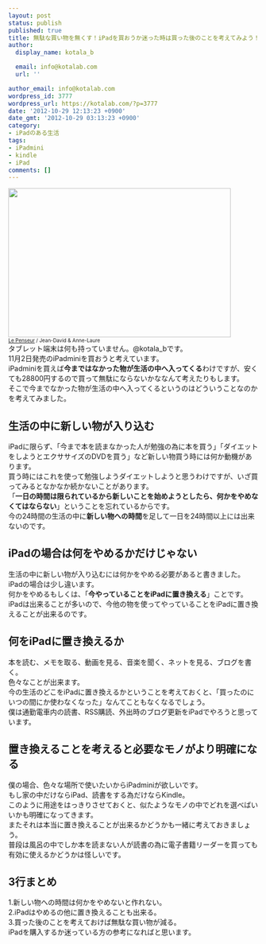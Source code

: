 ```yaml
---
layout: post
status: publish
published: true
title: 無駄な買い物を無くす！iPadを買おうか迷った時は買った後のことを考えてみよう！
author:
  display_name: kotala_b

  email: info@kotalab.com
  url: ''

author_email: info@kotalab.com
wordpress_id: 3777
wordpress_url: https://kotalab.com/?p=3777
date: '2012-10-29 12:13:23 +0900'
date_gmt: '2012-10-29 03:13:23 +0900'
category:
- iPadのある生活
tags:
- iPadmini
- kindle
- iPad
comments: []
---
```

<p><a href="https://kotalab.com/wp-content/uploads/ipad_121029.jpg" target="_blank"><img src="https://kotalab.com/wp-content/uploads/ipad_121029.jpg" alt="" title="ipad_121029" width="448" height="300" class="alignnone size-full wp-image-3778" /></a><br />
<span style="font-size:10px;"><a href="https://www.flickr.com/photos/jedalani/2744362014/" target="_blank">Le Penseur</a> / Jean-David &amp; Anne-Laure</span><br />
タブレット端末は何も持っていません。@kotala_bです。<br />
11月2日発売のiPadminiを買おうと考えています。<br />
iPadminiを買えば<strong>今まではなかった物が生活の中へ入ってくる</strong>わけですが、安くても28800円するので買って無駄にならないかななんて考えたりもします。<br />
そこで今までなかった物が生活の中へ入ってくるというのはどういうことなのかを考えてみました。<br />
<!--more--></p>
<h2>生活の中に新しい物が入り込む</h2>
<p>iPadに限らず、「今まで本を読まなかった人が勉強の為に本を買う」「ダイエットをしようとエクササイズのDVDを買う」など新しい物買う時には何か動機があります。<br />
買う時にはこれを使って勉強しようダイエットしようと思うわけですが、いざ買ってみるとなかなか続かないことがあります。<br />
「<strong>一日の時間は限られているから新しいことを始めようとしたら、何かをやめなくてはならない</strong>」ということを忘れているからです。<br />
今の24時間の生活の中に<strong>新しい物への時間</strong>を足して一日を24時間以上には出来ないのです。</p>
<h2>iPadの場合は何をやめるかだけじゃない</h2>
<p>生活の中に新しい物が入り込むには何かをやめる必要があると書きました。<br />
iPadの場合は少し違います。<br />
何かをやめるもしくは、「<strong>今やっていることをiPadに置き換える</strong>」ことです。<br />
iPadは出来ることが多いので、今他の物を使ってやっていることをiPadに置き換えることが出来るのです。</p>
<h2>何をiPadに置き換えるか</h2>
<p>本を読む、メモを取る、動画を見る、音楽を聞く、ネットを見る、ブログを書く。<br />
色々なことが出来ます。<br />
今の生活のどこをiPadに置き換えるかということを考えておくと、「買ったのにいつの間にか使わなくなった」なんてこともなくなるでしょう。<br />
僕は通勤電車内の読書、RSS購読、外出時のブログ更新をiPadでやろうと思っています。</p>
<h2>置き換えることを考えると必要なモノがより明確になる</h2>
<p>僕の場合、色々な場所で使いたいからiPadminiが欲しいです。<br />
もし家の中だけならiPad、読書をする為だけならKindle。<br />
このように用途をはっきりさせておくと、似たようなモノの中でどれを選べばいいかも明確になってきます。<br />
またそれは本当に置き換えることが出来るかどうかも一緒に考えておきましょう。<br />
普段は風呂の中でしか本を読まない人が読書の為に電子書籍リーダーを買っても有効に使えるかどうかは怪しいです。</p>
<h2>3行まとめ</h2>
<p>1.新しい物への時間は何かをやめないと作れない。<br />
2.iPadはやめるの他に置き換えることも出来る。<br />
3.買った後のことを考えておけば無駄な買い物が減る。<br />
iPadを購入するか迷っている方の参考になればと思います。</p>
